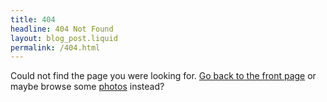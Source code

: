 ```yaml
---
title: 404
headline: 404 Not Found
layout: blog_post.liquid
permalink: /404.html
---
```


Could not find the page you were looking for. [Go back to the front page](/) or maybe browse some [photos](/photos) instead?
